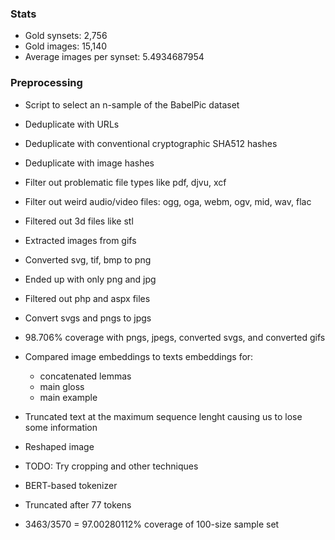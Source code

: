 ### Stats
- Gold synsets: 2,756
- Gold images: 15,140
- Average images per synset: 5.4934687954

### Preprocessing
- Script to select an n-sample of the BabelPic dataset
- Deduplicate with URLs
- Deduplicate with conventional cryptographic SHA512 hashes
- Deduplicate with image hashes
- Filter out problematic file types like pdf, djvu, xcf
- Filter out weird audio/video files: ogg, oga, webm, ogv, mid, wav, flac
- Filtered out 3d files like stl
- Extracted images from gifs
- Converted svg, tif, bmp to png
- Ended up with only png and jpg
- Filtered out php and aspx files
- Convert svgs and pngs to jpgs
- 98.706% coverage with pngs, jpegs, converted svgs, and converted gifs
- Compared image embeddings to texts embeddings for:
    - concatenated lemmas
    - main gloss
    - main example
- Truncated text at the maximum sequence lenght causing us to lose some information
- Reshaped image
- TODO: Try cropping and other techniques

- BERT-based tokenizer
- Truncated after 77 tokens

- 3463/3570 = 97.00280112% coverage of 100-size sample set

